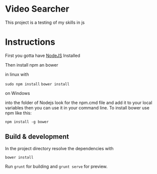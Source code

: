 # Video Searcher

This project is a testing of my skills in js

# Instructions

First you gotta have [NodeJS](http://nodejs.org/download/) Installed

Then install npm an bower

in linux with 

`sudo npm install`
`bower install`

on Windows

into the folder of Nodejs look for the npm.cmd file and add it to your local variables
then you can use it in your command line. To install bower use npm like this:

`npm install -g bower`

## Build & development

In the project directory resolve the dependencies with

`bower install`

Run `grunt` for building and `grunt serve` for preview.

